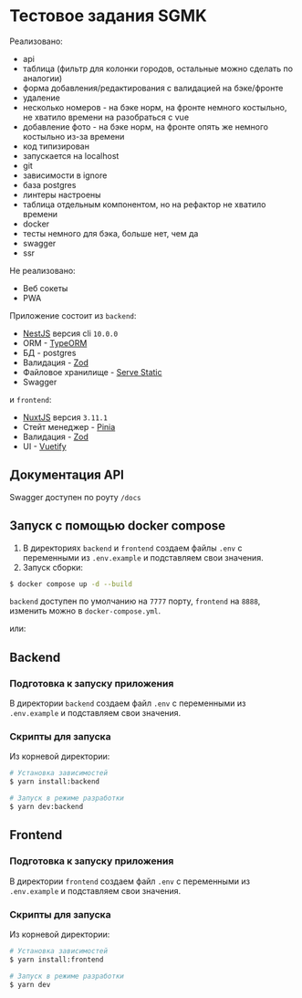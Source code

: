 # Тестовое задания SGMK

Реализовано:
- api
- таблица (фильтр для колонки городов, остальные можно сделать по аналогии)
- форма добавления/редактирования с валидацией на бэке/фронте
- удаление
- несколько номеров - на бэке норм, на фронте немного костыльно, не хватило времени на разобраться с vue
- добавление фото - на бэке норм, на фронте опять же немного костыльно из-за времени
- код типизирован
- запускается на localhost
- git
- зависимости в ignore
- база postgres
- линтеры настроены
- таблица отдельным компонентом, но на рефактор не хватило времени
- docker
- тесты немного для бэка, больше нет, чем да
- swagger
- ssr

Не реализовано:
- Веб сокеты
- PWA

Приложение состоит из `backend`: 

- [NestJS](https://docs.nestjs.com/) версия cli `10.0.0`
- ORM - [TypeORM](https://typeorm.io/)
- БД - postgres
- Валидация - [Zod](https://zod.dev/)
- Файловое хранилище - [Serve Static](https://docs-nestjs.netlify.app/recipes/serve-static)
- Swagger

и `frontend`:
- [NuxtJS](https://nuxt.com/docs/getting-started/installation) версия `3.11.1`
- Стейт менеджер - [Pinia](https://pinia.vuejs.org/)
- Валидация - [Zod](https://zod.dev/)
- UI - [Vuetify](https://vuetifyjs.com/)

## Документация API
Swagger доступен по роуту `/docs`

## Запуск с помощью docker compose

 1. В директориях `backend` и `frontend` создаем файлы `.env` с переменными из `.env.example` и подставляем свои значения.
 2. Запуск сборки:

```bash
$ docker compose up -d --build
```

`backend` доступен по умолчанию на `7777` порту, `frontend` на `8888`, изменить можно в `docker-compose.yml`.

или:

## Backend

### Подготовка к запуску приложения

В директории `backend` создаем файл `.env` с переменными из `.env.example` и подставляем свои значения.

### Скрипты для запуска

Из корневой директории:

```bash
# Установка зависимостей
$ yarn install:backend

# Запуск в режиме разработки
$ yarn dev:backend
```

## Frontend

### Подготовка к запуску приложения

В директории `frontend` создаем файл `.env` с переменными из `.env.example` и подставляем свои значения.

### Скрипты для запуска

Из корневой директории:

```bash
# Установка зависимостей
$ yarn install:frontend

# Запуск в режиме разработки
$ yarn dev
```

